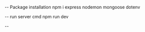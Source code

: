 -- Package installation
npm i express nodemon mongoose dotenv

-- run server cmd
   npm run dev

-- 